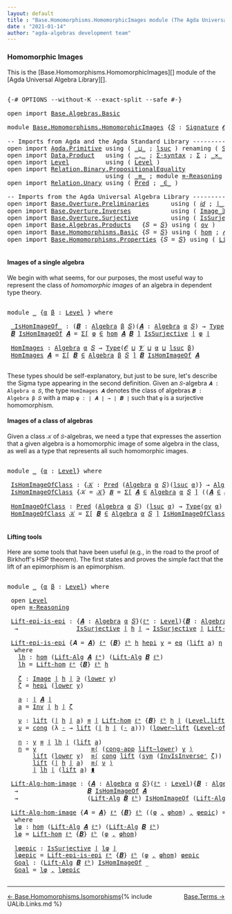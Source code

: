 ```yaml
---
layout: default
title : "Base.Homomorphisms.HomomorphicImages module (The Agda Universal Algebra Library)"
date : "2021-01-14"
author: "agda-algebras development team"
---
```


### <a id="homomorphic-images">Homomorphic Images</a>

This is the [Base.Homomorphisms.HomomorphicImages][] module of the [Agda Universal Algebra Library][].

<pre class="Agda">

<a id="351" class="Symbol">{-#</a> <a id="355" class="Keyword">OPTIONS</a> <a id="363" class="Pragma">--without-K</a> <a id="375" class="Pragma">--exact-split</a> <a id="389" class="Pragma">--safe</a> <a id="396" class="Symbol">#-}</a>

<a id="401" class="Keyword">open</a> <a id="406" class="Keyword">import</a> <a id="413" href="Base.Algebras.Basic.html" class="Module">Base.Algebras.Basic</a>

<a id="434" class="Keyword">module</a> <a id="441" href="Base.Homomorphisms.HomomorphicImages.html" class="Module">Base.Homomorphisms.HomomorphicImages</a> <a id="478" class="Symbol">{</a><a id="479" href="Base.Homomorphisms.HomomorphicImages.html#479" class="Bound">𝑆</a> <a id="481" class="Symbol">:</a> <a id="483" href="Base.Algebras.Basic.html#3890" class="Function">Signature</a> <a id="493" href="Base.Algebras.Basic.html#1162" class="Generalizable">𝓞</a> <a id="495" href="Base.Algebras.Basic.html#1164" class="Generalizable">𝓥</a><a id="496" class="Symbol">}</a> <a id="498" class="Keyword">where</a>

<a id="505" class="Comment">-- Imports from Agda and the Agda Standard Library ------------------------------------------</a>
<a id="599" class="Keyword">open</a> <a id="604" class="Keyword">import</a> <a id="611" href="Agda.Primitive.html" class="Module">Agda.Primitive</a> <a id="626" class="Keyword">using</a> <a id="632" class="Symbol">(</a> <a id="634" href="Agda.Primitive.html#810" class="Primitive Operator">_⊔_</a> <a id="638" class="Symbol">;</a> <a id="640" href="Agda.Primitive.html#780" class="Primitive">lsuc</a> <a id="645" class="Symbol">)</a> <a id="647" class="Keyword">renaming</a> <a id="656" class="Symbol">(</a> <a id="658" href="Agda.Primitive.html#326" class="Primitive">Set</a> <a id="662" class="Symbol">to</a> <a id="665" class="Primitive">Type</a> <a id="670" class="Symbol">)</a>
<a id="672" class="Keyword">open</a> <a id="677" class="Keyword">import</a> <a id="684" href="Data.Product.html" class="Module">Data.Product</a>   <a id="699" class="Keyword">using</a> <a id="705" class="Symbol">(</a> <a id="707" href="Agda.Builtin.Sigma.html#236" class="InductiveConstructor Operator">_,_</a> <a id="711" class="Symbol">;</a> <a id="713" href="Data.Product.html#916" class="Function">Σ-syntax</a> <a id="722" class="Symbol">;</a> <a id="724" href="Agda.Builtin.Sigma.html#166" class="Record">Σ</a> <a id="726" class="Symbol">;</a> <a id="728" href="Data.Product.html#1167" class="Function Operator">_×_</a> <a id="732" class="Symbol">)</a>
<a id="734" class="Keyword">open</a> <a id="739" class="Keyword">import</a> <a id="746" href="Level.html" class="Module">Level</a>          <a id="761" class="Keyword">using</a> <a id="767" class="Symbol">(</a> <a id="769" href="Agda.Primitive.html#597" class="Postulate">Level</a> <a id="775" class="Symbol">)</a>
<a id="777" class="Keyword">open</a> <a id="782" class="Keyword">import</a> <a id="789" href="Relation.Binary.PropositionalEquality.html" class="Module">Relation.Binary.PropositionalEquality</a>
                           <a id="854" class="Keyword">using</a> <a id="860" class="Symbol">(</a> <a id="862" href="Agda.Builtin.Equality.html#151" class="Datatype Operator">_≡_</a> <a id="866" class="Symbol">;</a> <a id="868" class="Keyword">module</a> <a id="875" href="Relation.Binary.PropositionalEquality.Core.html#2708" class="Module">≡-Reasoning</a> <a id="887" class="Symbol">;</a> <a id="889" href="Relation.Binary.PropositionalEquality.Core.html#1130" class="Function">cong</a> <a id="894" class="Symbol">;</a> <a id="896" href="Relation.Binary.PropositionalEquality.Core.html#1461" class="Function">cong-app</a> <a id="905" class="Symbol">;</a> <a id="907" href="Relation.Binary.PropositionalEquality.Core.html#1684" class="Function">sym</a> <a id="911" class="Symbol">)</a>
<a id="913" class="Keyword">open</a> <a id="918" class="Keyword">import</a> <a id="925" href="Relation.Unary.html" class="Module">Relation.Unary</a> <a id="940" class="Keyword">using</a> <a id="946" class="Symbol">(</a> <a id="948" href="Relation.Unary.html#1101" class="Function">Pred</a> <a id="953" class="Symbol">;</a> <a id="955" href="Relation.Unary.html#1523" class="Function Operator">_∈_</a> <a id="959" class="Symbol">)</a>

<a id="962" class="Comment">-- Imports from the Agda Universal Algebra Library ------------------------------------------</a>
<a id="1056" class="Keyword">open</a> <a id="1061" class="Keyword">import</a> <a id="1068" href="Base.Overture.Preliminaries.html" class="Module">Base.Overture.Preliminaries</a>      <a id="1101" class="Keyword">using</a> <a id="1107" class="Symbol">(</a> <a id="1109" href="Base.Overture.Preliminaries.html#5394" class="Function">𝑖𝑑</a> <a id="1112" class="Symbol">;</a> <a id="1114" href="Base.Overture.Preliminaries.html#4402" class="Function Operator">∣_∣</a> <a id="1118" class="Symbol">;</a> <a id="1120" href="Base.Overture.Preliminaries.html#4440" class="Function Operator">∥_∥</a> <a id="1124" class="Symbol">;</a> <a id="1126" href="Base.Overture.Preliminaries.html#8995" class="Function">lower∼lift</a> <a id="1137" class="Symbol">;</a> <a id="1139" href="Base.Overture.Preliminaries.html#8919" class="Function">lift∼lower</a> <a id="1150" class="Symbol">)</a>
<a id="1152" class="Keyword">open</a> <a id="1157" class="Keyword">import</a> <a id="1164" href="Base.Overture.Inverses.html" class="Module">Base.Overture.Inverses</a>           <a id="1197" class="Keyword">using</a> <a id="1203" class="Symbol">(</a> <a id="1205" href="Base.Overture.Inverses.html#1097" class="Datatype Operator">Image_∋_</a> <a id="1214" class="Symbol">;</a> <a id="1216" href="Base.Overture.Inverses.html#2210" class="Function">Inv</a> <a id="1220" class="Symbol">;</a> <a id="1222" href="Base.Overture.Inverses.html#2457" class="Function">InvIsInverseʳ</a> <a id="1236" class="Symbol">;</a> <a id="1238" href="Base.Overture.Inverses.html#1145" class="InductiveConstructor">eq</a> <a id="1241" class="Symbol">)</a>
<a id="1243" class="Keyword">open</a> <a id="1248" class="Keyword">import</a> <a id="1255" href="Base.Overture.Surjective.html" class="Module">Base.Overture.Surjective</a>         <a id="1288" class="Keyword">using</a> <a id="1294" class="Symbol">(</a> <a id="1296" href="Base.Overture.Surjective.html#1692" class="Function">IsSurjective</a> <a id="1309" class="Symbol">)</a>
<a id="1311" class="Keyword">open</a> <a id="1316" class="Keyword">import</a> <a id="1323" href="Base.Algebras.Products.html" class="Module">Base.Algebras.Products</a>   <a id="1348" class="Symbol">{</a><a id="1349" class="Argument">𝑆</a> <a id="1351" class="Symbol">=</a> <a id="1353" href="Base.Homomorphisms.HomomorphicImages.html#479" class="Bound">𝑆</a><a id="1354" class="Symbol">}</a> <a id="1356" class="Keyword">using</a> <a id="1362" class="Symbol">(</a> <a id="1364" href="Base.Algebras.Products.html#3165" class="Function">ov</a> <a id="1367" class="Symbol">)</a>
<a id="1369" class="Keyword">open</a> <a id="1374" class="Keyword">import</a> <a id="1381" href="Base.Homomorphisms.Basic.html" class="Module">Base.Homomorphisms.Basic</a> <a id="1406" class="Symbol">{</a><a id="1407" class="Argument">𝑆</a> <a id="1409" class="Symbol">=</a> <a id="1411" href="Base.Homomorphisms.HomomorphicImages.html#479" class="Bound">𝑆</a><a id="1412" class="Symbol">}</a> <a id="1414" class="Keyword">using</a> <a id="1420" class="Symbol">(</a> <a id="1422" href="Base.Homomorphisms.Basic.html#2682" class="Function">hom</a> <a id="1426" class="Symbol">;</a> <a id="1428" href="Base.Homomorphisms.Basic.html#3397" class="Function">𝓁𝒾𝒻𝓉</a> <a id="1433" class="Symbol">;</a> <a id="1435" href="Base.Homomorphisms.Basic.html#3486" class="Function">𝓁ℴ𝓌ℯ𝓇</a> <a id="1441" class="Symbol">)</a>
<a id="1443" class="Keyword">open</a> <a id="1448" class="Keyword">import</a> <a id="1455" href="Base.Homomorphisms.Properties.html" class="Module">Base.Homomorphisms.Properties</a> <a id="1485" class="Symbol">{</a><a id="1486" class="Argument">𝑆</a> <a id="1488" class="Symbol">=</a> <a id="1490" href="Base.Homomorphisms.HomomorphicImages.html#479" class="Bound">𝑆</a><a id="1491" class="Symbol">}</a> <a id="1493" class="Keyword">using</a> <a id="1499" class="Symbol">(</a> <a id="1501" href="Base.Homomorphisms.Properties.html#2056" class="Function">Lift-hom</a> <a id="1510" class="Symbol">)</a>

</pre>


#### <a id="images-of-a-single-algebra">Images of a single algebra</a>

We begin with what seems, for our purposes, the most useful way to represent the class of *homomorphic images* of an algebra in dependent type theory.

<pre class="Agda">

<a id="1764" class="Keyword">module</a> <a id="1771" href="Base.Homomorphisms.HomomorphicImages.html#1771" class="Module">_</a> <a id="1773" class="Symbol">{</a><a id="1774" href="Base.Homomorphisms.HomomorphicImages.html#1774" class="Bound">α</a> <a id="1776" href="Base.Homomorphisms.HomomorphicImages.html#1776" class="Bound">β</a> <a id="1778" class="Symbol">:</a> <a id="1780" href="Agda.Primitive.html#597" class="Postulate">Level</a> <a id="1786" class="Symbol">}</a> <a id="1788" class="Keyword">where</a>

 <a id="1796" href="Base.Homomorphisms.HomomorphicImages.html#1796" class="Function Operator">_IsHomImageOf_</a> <a id="1811" class="Symbol">:</a> <a id="1813" class="Symbol">(</a><a id="1814" href="Base.Homomorphisms.HomomorphicImages.html#1814" class="Bound">𝑩</a> <a id="1816" class="Symbol">:</a> <a id="1818" href="Base.Algebras.Basic.html#6259" class="Function">Algebra</a> <a id="1826" href="Base.Homomorphisms.HomomorphicImages.html#1776" class="Bound">β</a> <a id="1828" href="Base.Homomorphisms.HomomorphicImages.html#479" class="Bound">𝑆</a><a id="1829" class="Symbol">)(</a><a id="1831" href="Base.Homomorphisms.HomomorphicImages.html#1831" class="Bound">𝑨</a> <a id="1833" class="Symbol">:</a> <a id="1835" href="Base.Algebras.Basic.html#6259" class="Function">Algebra</a> <a id="1843" href="Base.Homomorphisms.HomomorphicImages.html#1774" class="Bound">α</a> <a id="1845" href="Base.Homomorphisms.HomomorphicImages.html#479" class="Bound">𝑆</a><a id="1846" class="Symbol">)</a> <a id="1848" class="Symbol">→</a> <a id="1850" href="Base.Homomorphisms.HomomorphicImages.html#665" class="Primitive">Type</a> <a id="1855" class="Symbol">_</a>
 <a id="1858" href="Base.Homomorphisms.HomomorphicImages.html#1858" class="Bound">𝑩</a> <a id="1860" href="Base.Homomorphisms.HomomorphicImages.html#1796" class="Function Operator">IsHomImageOf</a> <a id="1873" href="Base.Homomorphisms.HomomorphicImages.html#1873" class="Bound">𝑨</a> <a id="1875" class="Symbol">=</a> <a id="1877" href="Data.Product.html#916" class="Function">Σ[</a> <a id="1880" href="Base.Homomorphisms.HomomorphicImages.html#1880" class="Bound">φ</a> <a id="1882" href="Data.Product.html#916" class="Function">∈</a> <a id="1884" href="Base.Homomorphisms.Basic.html#2682" class="Function">hom</a> <a id="1888" href="Base.Homomorphisms.HomomorphicImages.html#1873" class="Bound">𝑨</a> <a id="1890" href="Base.Homomorphisms.HomomorphicImages.html#1858" class="Bound">𝑩</a> <a id="1892" href="Data.Product.html#916" class="Function">]</a> <a id="1894" href="Base.Overture.Surjective.html#1692" class="Function">IsSurjective</a> <a id="1907" href="Base.Overture.Preliminaries.html#4402" class="Function Operator">∣</a> <a id="1909" href="Base.Homomorphisms.HomomorphicImages.html#1880" class="Bound">φ</a> <a id="1911" href="Base.Overture.Preliminaries.html#4402" class="Function Operator">∣</a>

 <a id="1915" href="Base.Homomorphisms.HomomorphicImages.html#1915" class="Function">HomImages</a> <a id="1925" class="Symbol">:</a> <a id="1927" href="Base.Algebras.Basic.html#6259" class="Function">Algebra</a> <a id="1935" href="Base.Homomorphisms.HomomorphicImages.html#1774" class="Bound">α</a> <a id="1937" href="Base.Homomorphisms.HomomorphicImages.html#479" class="Bound">𝑆</a> <a id="1939" class="Symbol">→</a> <a id="1941" href="Base.Homomorphisms.HomomorphicImages.html#665" class="Primitive">Type</a><a id="1945" class="Symbol">(</a><a id="1946" href="Base.Homomorphisms.HomomorphicImages.html#493" class="Bound">𝓞</a> <a id="1948" href="Agda.Primitive.html#810" class="Primitive Operator">⊔</a> <a id="1950" href="Base.Homomorphisms.HomomorphicImages.html#495" class="Bound">𝓥</a> <a id="1952" href="Agda.Primitive.html#810" class="Primitive Operator">⊔</a> <a id="1954" href="Base.Homomorphisms.HomomorphicImages.html#1774" class="Bound">α</a> <a id="1956" href="Agda.Primitive.html#810" class="Primitive Operator">⊔</a> <a id="1958" href="Agda.Primitive.html#780" class="Primitive">lsuc</a> <a id="1963" href="Base.Homomorphisms.HomomorphicImages.html#1776" class="Bound">β</a><a id="1964" class="Symbol">)</a>
 <a id="1967" href="Base.Homomorphisms.HomomorphicImages.html#1915" class="Function">HomImages</a> <a id="1977" href="Base.Homomorphisms.HomomorphicImages.html#1977" class="Bound">𝑨</a> <a id="1979" class="Symbol">=</a> <a id="1981" href="Data.Product.html#916" class="Function">Σ[</a> <a id="1984" href="Base.Homomorphisms.HomomorphicImages.html#1984" class="Bound">𝑩</a> <a id="1986" href="Data.Product.html#916" class="Function">∈</a> <a id="1988" href="Base.Algebras.Basic.html#6259" class="Function">Algebra</a> <a id="1996" href="Base.Homomorphisms.HomomorphicImages.html#1776" class="Bound">β</a> <a id="1998" href="Base.Homomorphisms.HomomorphicImages.html#479" class="Bound">𝑆</a> <a id="2000" href="Data.Product.html#916" class="Function">]</a> <a id="2002" href="Base.Homomorphisms.HomomorphicImages.html#1984" class="Bound">𝑩</a> <a id="2004" href="Base.Homomorphisms.HomomorphicImages.html#1796" class="Function Operator">IsHomImageOf</a> <a id="2017" href="Base.Homomorphisms.HomomorphicImages.html#1977" class="Bound">𝑨</a>

</pre>

These types should be self-explanatory, but just to be sure, let's describe the Sigma type appearing in the second definition. Given an `𝑆`-algebra `𝑨 : Algebra α 𝑆`, the type `HomImages 𝑨` denotes the class of algebras `𝑩 : Algebra β 𝑆` with a map `φ : ∣ 𝑨 ∣ → ∣ 𝑩 ∣` such that `φ` is a surjective homomorphism.


#### <a id="images-of-a-class-of-algebras">Images of a class of algebras</a>

Given a class `𝒦` of `𝑆`-algebras, we need a type that expresses the assertion that a given algebra is a homomorphic image of some algebra in the class, as well as a type that represents all such homomorphic images.

<pre class="Agda">

<a id="2656" class="Keyword">module</a> <a id="2663" href="Base.Homomorphisms.HomomorphicImages.html#2663" class="Module">_</a> <a id="2665" class="Symbol">{</a><a id="2666" href="Base.Homomorphisms.HomomorphicImages.html#2666" class="Bound">α</a> <a id="2668" class="Symbol">:</a> <a id="2670" href="Agda.Primitive.html#597" class="Postulate">Level</a><a id="2675" class="Symbol">}</a> <a id="2677" class="Keyword">where</a>

 <a id="2685" href="Base.Homomorphisms.HomomorphicImages.html#2685" class="Function">IsHomImageOfClass</a> <a id="2703" class="Symbol">:</a> <a id="2705" class="Symbol">{</a><a id="2706" href="Base.Homomorphisms.HomomorphicImages.html#2706" class="Bound">𝒦</a> <a id="2708" class="Symbol">:</a> <a id="2710" href="Relation.Unary.html#1101" class="Function">Pred</a> <a id="2715" class="Symbol">(</a><a id="2716" href="Base.Algebras.Basic.html#6259" class="Function">Algebra</a> <a id="2724" href="Base.Homomorphisms.HomomorphicImages.html#2666" class="Bound">α</a> <a id="2726" href="Base.Homomorphisms.HomomorphicImages.html#479" class="Bound">𝑆</a><a id="2727" class="Symbol">)(</a><a id="2729" href="Agda.Primitive.html#780" class="Primitive">lsuc</a> <a id="2734" href="Base.Homomorphisms.HomomorphicImages.html#2666" class="Bound">α</a><a id="2735" class="Symbol">)}</a> <a id="2738" class="Symbol">→</a> <a id="2740" href="Base.Algebras.Basic.html#6259" class="Function">Algebra</a> <a id="2748" href="Base.Homomorphisms.HomomorphicImages.html#2666" class="Bound">α</a> <a id="2750" href="Base.Homomorphisms.HomomorphicImages.html#479" class="Bound">𝑆</a> <a id="2752" class="Symbol">→</a> <a id="2754" href="Base.Homomorphisms.HomomorphicImages.html#665" class="Primitive">Type</a><a id="2758" class="Symbol">(</a><a id="2759" href="Base.Algebras.Products.html#3165" class="Function">ov</a> <a id="2762" href="Base.Homomorphisms.HomomorphicImages.html#2666" class="Bound">α</a><a id="2763" class="Symbol">)</a>
 <a id="2766" href="Base.Homomorphisms.HomomorphicImages.html#2685" class="Function">IsHomImageOfClass</a> <a id="2784" class="Symbol">{</a><a id="2785" class="Argument">𝒦</a> <a id="2787" class="Symbol">=</a> <a id="2789" href="Base.Homomorphisms.HomomorphicImages.html#2789" class="Bound">𝒦</a><a id="2790" class="Symbol">}</a> <a id="2792" href="Base.Homomorphisms.HomomorphicImages.html#2792" class="Bound">𝑩</a> <a id="2794" class="Symbol">=</a> <a id="2796" href="Data.Product.html#916" class="Function">Σ[</a> <a id="2799" href="Base.Homomorphisms.HomomorphicImages.html#2799" class="Bound">𝑨</a> <a id="2801" href="Data.Product.html#916" class="Function">∈</a> <a id="2803" href="Base.Algebras.Basic.html#6259" class="Function">Algebra</a> <a id="2811" href="Base.Homomorphisms.HomomorphicImages.html#2666" class="Bound">α</a> <a id="2813" href="Base.Homomorphisms.HomomorphicImages.html#479" class="Bound">𝑆</a> <a id="2815" href="Data.Product.html#916" class="Function">]</a> <a id="2817" class="Symbol">((</a><a id="2819" href="Base.Homomorphisms.HomomorphicImages.html#2799" class="Bound">𝑨</a> <a id="2821" href="Relation.Unary.html#1523" class="Function Operator">∈</a> <a id="2823" href="Base.Homomorphisms.HomomorphicImages.html#2789" class="Bound">𝒦</a><a id="2824" class="Symbol">)</a> <a id="2826" href="Data.Product.html#1167" class="Function Operator">×</a> <a id="2828" class="Symbol">(</a><a id="2829" href="Base.Homomorphisms.HomomorphicImages.html#2792" class="Bound">𝑩</a> <a id="2831" href="Base.Homomorphisms.HomomorphicImages.html#1796" class="Function Operator">IsHomImageOf</a> <a id="2844" href="Base.Homomorphisms.HomomorphicImages.html#2799" class="Bound">𝑨</a><a id="2845" class="Symbol">))</a>

 <a id="2850" href="Base.Homomorphisms.HomomorphicImages.html#2850" class="Function">HomImageOfClass</a> <a id="2866" class="Symbol">:</a> <a id="2868" href="Relation.Unary.html#1101" class="Function">Pred</a> <a id="2873" class="Symbol">(</a><a id="2874" href="Base.Algebras.Basic.html#6259" class="Function">Algebra</a> <a id="2882" href="Base.Homomorphisms.HomomorphicImages.html#2666" class="Bound">α</a> <a id="2884" href="Base.Homomorphisms.HomomorphicImages.html#479" class="Bound">𝑆</a><a id="2885" class="Symbol">)</a> <a id="2887" class="Symbol">(</a><a id="2888" href="Agda.Primitive.html#780" class="Primitive">lsuc</a> <a id="2893" href="Base.Homomorphisms.HomomorphicImages.html#2666" class="Bound">α</a><a id="2894" class="Symbol">)</a> <a id="2896" class="Symbol">→</a> <a id="2898" href="Base.Homomorphisms.HomomorphicImages.html#665" class="Primitive">Type</a><a id="2902" class="Symbol">(</a><a id="2903" href="Base.Algebras.Products.html#3165" class="Function">ov</a> <a id="2906" href="Base.Homomorphisms.HomomorphicImages.html#2666" class="Bound">α</a><a id="2907" class="Symbol">)</a>
 <a id="2910" href="Base.Homomorphisms.HomomorphicImages.html#2850" class="Function">HomImageOfClass</a> <a id="2926" href="Base.Homomorphisms.HomomorphicImages.html#2926" class="Bound">𝒦</a> <a id="2928" class="Symbol">=</a> <a id="2930" href="Data.Product.html#916" class="Function">Σ[</a> <a id="2933" href="Base.Homomorphisms.HomomorphicImages.html#2933" class="Bound">𝑩</a> <a id="2935" href="Data.Product.html#916" class="Function">∈</a> <a id="2937" href="Base.Algebras.Basic.html#6259" class="Function">Algebra</a> <a id="2945" href="Base.Homomorphisms.HomomorphicImages.html#2666" class="Bound">α</a> <a id="2947" href="Base.Homomorphisms.HomomorphicImages.html#479" class="Bound">𝑆</a> <a id="2949" href="Data.Product.html#916" class="Function">]</a> <a id="2951" href="Base.Homomorphisms.HomomorphicImages.html#2685" class="Function">IsHomImageOfClass</a><a id="2968" class="Symbol">{</a><a id="2969" href="Base.Homomorphisms.HomomorphicImages.html#2926" class="Bound">𝒦</a><a id="2970" class="Symbol">}</a> <a id="2972" href="Base.Homomorphisms.HomomorphicImages.html#2933" class="Bound">𝑩</a>

</pre>


#### <a id="lifting-tools">Lifting tools</a>

Here are some tools that have been useful (e.g., in the road to the proof of Birkhoff's HSP theorem). The first states and proves the simple fact that the lift of an epimorphism is an epimorphism.

<pre class="Agda">

<a id="3246" class="Keyword">module</a> <a id="3253" href="Base.Homomorphisms.HomomorphicImages.html#3253" class="Module">_</a> <a id="3255" class="Symbol">{</a><a id="3256" href="Base.Homomorphisms.HomomorphicImages.html#3256" class="Bound">α</a> <a id="3258" href="Base.Homomorphisms.HomomorphicImages.html#3258" class="Bound">β</a> <a id="3260" class="Symbol">:</a> <a id="3262" href="Agda.Primitive.html#597" class="Postulate">Level</a><a id="3267" class="Symbol">}</a> <a id="3269" class="Keyword">where</a>

 <a id="3277" class="Keyword">open</a> <a id="3282" href="Level.html" class="Module">Level</a>
 <a id="3289" class="Keyword">open</a> <a id="3294" href="Relation.Binary.PropositionalEquality.Core.html#2708" class="Module">≡-Reasoning</a>

 <a id="3308" href="Base.Homomorphisms.HomomorphicImages.html#3308" class="Function">Lift-epi-is-epi</a> <a id="3324" class="Symbol">:</a> <a id="3326" class="Symbol">{</a><a id="3327" href="Base.Homomorphisms.HomomorphicImages.html#3327" class="Bound">𝑨</a> <a id="3329" class="Symbol">:</a> <a id="3331" href="Base.Algebras.Basic.html#6259" class="Function">Algebra</a> <a id="3339" href="Base.Homomorphisms.HomomorphicImages.html#3256" class="Bound">α</a> <a id="3341" href="Base.Homomorphisms.HomomorphicImages.html#479" class="Bound">𝑆</a><a id="3342" class="Symbol">}(</a><a id="3344" href="Base.Homomorphisms.HomomorphicImages.html#3344" class="Bound">ℓᵃ</a> <a id="3347" class="Symbol">:</a> <a id="3349" href="Agda.Primitive.html#597" class="Postulate">Level</a><a id="3354" class="Symbol">){</a><a id="3356" href="Base.Homomorphisms.HomomorphicImages.html#3356" class="Bound">𝑩</a> <a id="3358" class="Symbol">:</a> <a id="3360" href="Base.Algebras.Basic.html#6259" class="Function">Algebra</a> <a id="3368" href="Base.Homomorphisms.HomomorphicImages.html#3258" class="Bound">β</a> <a id="3370" href="Base.Homomorphisms.HomomorphicImages.html#479" class="Bound">𝑆</a><a id="3371" class="Symbol">}(</a><a id="3373" href="Base.Homomorphisms.HomomorphicImages.html#3373" class="Bound">ℓᵇ</a> <a id="3376" class="Symbol">:</a> <a id="3378" href="Agda.Primitive.html#597" class="Postulate">Level</a><a id="3383" class="Symbol">)(</a><a id="3385" href="Base.Homomorphisms.HomomorphicImages.html#3385" class="Bound">h</a> <a id="3387" class="Symbol">:</a> <a id="3389" href="Base.Homomorphisms.Basic.html#2682" class="Function">hom</a> <a id="3393" href="Base.Homomorphisms.HomomorphicImages.html#3327" class="Bound">𝑨</a> <a id="3395" href="Base.Homomorphisms.HomomorphicImages.html#3356" class="Bound">𝑩</a><a id="3396" class="Symbol">)</a>
  <a id="3400" class="Symbol">→</a>                <a id="3417" href="Base.Overture.Surjective.html#1692" class="Function">IsSurjective</a> <a id="3430" href="Base.Overture.Preliminaries.html#4402" class="Function Operator">∣</a> <a id="3432" href="Base.Homomorphisms.HomomorphicImages.html#3385" class="Bound">h</a> <a id="3434" href="Base.Overture.Preliminaries.html#4402" class="Function Operator">∣</a> <a id="3436" class="Symbol">→</a> <a id="3438" href="Base.Overture.Surjective.html#1692" class="Function">IsSurjective</a> <a id="3451" href="Base.Overture.Preliminaries.html#4402" class="Function Operator">∣</a> <a id="3453" href="Base.Homomorphisms.Properties.html#2056" class="Function">Lift-hom</a> <a id="3462" href="Base.Homomorphisms.HomomorphicImages.html#3344" class="Bound">ℓᵃ</a> <a id="3465" class="Symbol">{</a><a id="3466" href="Base.Homomorphisms.HomomorphicImages.html#3356" class="Bound">𝑩</a><a id="3467" class="Symbol">}</a> <a id="3469" href="Base.Homomorphisms.HomomorphicImages.html#3373" class="Bound">ℓᵇ</a> <a id="3472" href="Base.Homomorphisms.HomomorphicImages.html#3385" class="Bound">h</a> <a id="3474" href="Base.Overture.Preliminaries.html#4402" class="Function Operator">∣</a>

 <a id="3478" href="Base.Homomorphisms.HomomorphicImages.html#3308" class="Function">Lift-epi-is-epi</a> <a id="3494" class="Symbol">{</a><a id="3495" class="Argument">𝑨</a> <a id="3497" class="Symbol">=</a> <a id="3499" href="Base.Homomorphisms.HomomorphicImages.html#3499" class="Bound">𝑨</a><a id="3500" class="Symbol">}</a> <a id="3502" href="Base.Homomorphisms.HomomorphicImages.html#3502" class="Bound">ℓᵃ</a> <a id="3505" class="Symbol">{</a><a id="3506" href="Base.Homomorphisms.HomomorphicImages.html#3506" class="Bound">𝑩</a><a id="3507" class="Symbol">}</a> <a id="3509" href="Base.Homomorphisms.HomomorphicImages.html#3509" class="Bound">ℓᵇ</a> <a id="3512" href="Base.Homomorphisms.HomomorphicImages.html#3512" class="Bound">h</a> <a id="3514" href="Base.Homomorphisms.HomomorphicImages.html#3514" class="Bound">hepi</a> <a id="3519" href="Base.Homomorphisms.HomomorphicImages.html#3519" class="Bound">y</a> <a id="3521" class="Symbol">=</a> <a id="3523" href="Base.Overture.Inverses.html#1145" class="InductiveConstructor">eq</a> <a id="3526" class="Symbol">(</a><a id="3527" href="Level.html#457" class="InductiveConstructor">lift</a> <a id="3532" href="Base.Homomorphisms.HomomorphicImages.html#3676" class="Function">a</a><a id="3533" class="Symbol">)</a> <a id="3535" href="Base.Homomorphisms.HomomorphicImages.html#3850" class="Function">η</a>
  <a id="3539" class="Keyword">where</a>
   <a id="3548" href="Base.Homomorphisms.HomomorphicImages.html#3548" class="Function">lh</a> <a id="3551" class="Symbol">:</a> <a id="3553" href="Base.Homomorphisms.Basic.html#2682" class="Function">hom</a> <a id="3557" class="Symbol">(</a><a id="3558" href="Base.Algebras.Basic.html#10827" class="Function">Lift-Alg</a> <a id="3567" href="Base.Homomorphisms.HomomorphicImages.html#3499" class="Bound">𝑨</a> <a id="3569" href="Base.Homomorphisms.HomomorphicImages.html#3502" class="Bound">ℓᵃ</a><a id="3571" class="Symbol">)</a> <a id="3573" class="Symbol">(</a><a id="3574" href="Base.Algebras.Basic.html#10827" class="Function">Lift-Alg</a> <a id="3583" href="Base.Homomorphisms.HomomorphicImages.html#3506" class="Bound">𝑩</a> <a id="3585" href="Base.Homomorphisms.HomomorphicImages.html#3509" class="Bound">ℓᵇ</a><a id="3587" class="Symbol">)</a>
   <a id="3592" href="Base.Homomorphisms.HomomorphicImages.html#3548" class="Function">lh</a> <a id="3595" class="Symbol">=</a> <a id="3597" href="Base.Homomorphisms.Properties.html#2056" class="Function">Lift-hom</a> <a id="3606" href="Base.Homomorphisms.HomomorphicImages.html#3502" class="Bound">ℓᵃ</a> <a id="3609" class="Symbol">{</a><a id="3610" href="Base.Homomorphisms.HomomorphicImages.html#3506" class="Bound">𝑩</a><a id="3611" class="Symbol">}</a> <a id="3613" href="Base.Homomorphisms.HomomorphicImages.html#3509" class="Bound">ℓᵇ</a> <a id="3616" href="Base.Homomorphisms.HomomorphicImages.html#3512" class="Bound">h</a>

   <a id="3622" href="Base.Homomorphisms.HomomorphicImages.html#3622" class="Function">ζ</a> <a id="3624" class="Symbol">:</a> <a id="3626" href="Base.Overture.Inverses.html#1097" class="Datatype Operator">Image</a> <a id="3632" href="Base.Overture.Preliminaries.html#4402" class="Function Operator">∣</a> <a id="3634" href="Base.Homomorphisms.HomomorphicImages.html#3512" class="Bound">h</a> <a id="3636" href="Base.Overture.Preliminaries.html#4402" class="Function Operator">∣</a> <a id="3638" href="Base.Overture.Inverses.html#1097" class="Datatype Operator">∋</a> <a id="3640" class="Symbol">(</a><a id="3641" href="Level.html#470" class="Field">lower</a> <a id="3647" href="Base.Homomorphisms.HomomorphicImages.html#3519" class="Bound">y</a><a id="3648" class="Symbol">)</a>
   <a id="3653" href="Base.Homomorphisms.HomomorphicImages.html#3622" class="Function">ζ</a> <a id="3655" class="Symbol">=</a> <a id="3657" href="Base.Homomorphisms.HomomorphicImages.html#3514" class="Bound">hepi</a> <a id="3662" class="Symbol">(</a><a id="3663" href="Level.html#470" class="Field">lower</a> <a id="3669" href="Base.Homomorphisms.HomomorphicImages.html#3519" class="Bound">y</a><a id="3670" class="Symbol">)</a>

   <a id="3676" href="Base.Homomorphisms.HomomorphicImages.html#3676" class="Function">a</a> <a id="3678" class="Symbol">:</a> <a id="3680" href="Base.Overture.Preliminaries.html#4402" class="Function Operator">∣</a> <a id="3682" href="Base.Homomorphisms.HomomorphicImages.html#3499" class="Bound">𝑨</a> <a id="3684" href="Base.Overture.Preliminaries.html#4402" class="Function Operator">∣</a>
   <a id="3689" href="Base.Homomorphisms.HomomorphicImages.html#3676" class="Function">a</a> <a id="3691" class="Symbol">=</a> <a id="3693" href="Base.Overture.Inverses.html#2210" class="Function">Inv</a> <a id="3697" href="Base.Overture.Preliminaries.html#4402" class="Function Operator">∣</a> <a id="3699" href="Base.Homomorphisms.HomomorphicImages.html#3512" class="Bound">h</a> <a id="3701" href="Base.Overture.Preliminaries.html#4402" class="Function Operator">∣</a> <a id="3703" href="Base.Homomorphisms.HomomorphicImages.html#3622" class="Function">ζ</a>

   <a id="3709" href="Base.Homomorphisms.HomomorphicImages.html#3709" class="Function">ν</a> <a id="3711" class="Symbol">:</a> <a id="3713" href="Level.html#457" class="InductiveConstructor">lift</a> <a id="3718" class="Symbol">(</a><a id="3719" href="Base.Overture.Preliminaries.html#4402" class="Function Operator">∣</a> <a id="3721" href="Base.Homomorphisms.HomomorphicImages.html#3512" class="Bound">h</a> <a id="3723" href="Base.Overture.Preliminaries.html#4402" class="Function Operator">∣</a> <a id="3725" href="Base.Homomorphisms.HomomorphicImages.html#3676" class="Function">a</a><a id="3726" class="Symbol">)</a> <a id="3728" href="Agda.Builtin.Equality.html#151" class="Datatype Operator">≡</a> <a id="3730" href="Base.Overture.Preliminaries.html#4402" class="Function Operator">∣</a> <a id="3732" href="Base.Homomorphisms.Properties.html#2056" class="Function">Lift-hom</a> <a id="3741" href="Base.Homomorphisms.HomomorphicImages.html#3502" class="Bound">ℓᵃ</a> <a id="3744" class="Symbol">{</a><a id="3745" href="Base.Homomorphisms.HomomorphicImages.html#3506" class="Bound">𝑩</a><a id="3746" class="Symbol">}</a> <a id="3748" href="Base.Homomorphisms.HomomorphicImages.html#3509" class="Bound">ℓᵇ</a> <a id="3751" href="Base.Homomorphisms.HomomorphicImages.html#3512" class="Bound">h</a> <a id="3753" href="Base.Overture.Preliminaries.html#4402" class="Function Operator">∣</a> <a id="3755" class="Symbol">(</a><a id="3756" href="Level.html#457" class="InductiveConstructor">Level.lift</a> <a id="3767" href="Base.Homomorphisms.HomomorphicImages.html#3676" class="Function">a</a><a id="3768" class="Symbol">)</a>
   <a id="3773" href="Base.Homomorphisms.HomomorphicImages.html#3709" class="Function">ν</a> <a id="3775" class="Symbol">=</a> <a id="3777" href="Relation.Binary.PropositionalEquality.Core.html#1130" class="Function">cong</a> <a id="3782" class="Symbol">(λ</a> <a id="3785" href="Base.Homomorphisms.HomomorphicImages.html#3785" class="Bound">-</a> <a id="3787" class="Symbol">→</a> <a id="3789" href="Level.html#457" class="InductiveConstructor">lift</a> <a id="3794" class="Symbol">(</a><a id="3795" href="Base.Overture.Preliminaries.html#4402" class="Function Operator">∣</a> <a id="3797" href="Base.Homomorphisms.HomomorphicImages.html#3512" class="Bound">h</a> <a id="3799" href="Base.Overture.Preliminaries.html#4402" class="Function Operator">∣</a> <a id="3801" class="Symbol">(</a><a id="3802" href="Base.Homomorphisms.HomomorphicImages.html#3785" class="Bound">-</a> <a id="3804" href="Base.Homomorphisms.HomomorphicImages.html#3676" class="Function">a</a><a id="3805" class="Symbol">)))</a> <a id="3809" class="Symbol">(</a><a id="3810" href="Base.Overture.Preliminaries.html#8995" class="Function">lower∼lift</a> <a id="3821" class="Symbol">{</a><a id="3822" href="Base.Algebras.Basic.html#10053" class="Function">Level-of-Carrier</a> <a id="3839" href="Base.Homomorphisms.HomomorphicImages.html#3499" class="Bound">𝑨</a><a id="3840" class="Symbol">}{</a><a id="3842" href="Base.Homomorphisms.HomomorphicImages.html#3258" class="Bound">β</a><a id="3843" class="Symbol">})</a>

   <a id="3850" href="Base.Homomorphisms.HomomorphicImages.html#3850" class="Function">η</a> <a id="3852" class="Symbol">:</a> <a id="3854" href="Base.Homomorphisms.HomomorphicImages.html#3519" class="Bound">y</a> <a id="3856" href="Agda.Builtin.Equality.html#151" class="Datatype Operator">≡</a> <a id="3858" href="Base.Overture.Preliminaries.html#4402" class="Function Operator">∣</a> <a id="3860" href="Base.Homomorphisms.HomomorphicImages.html#3548" class="Function">lh</a> <a id="3863" href="Base.Overture.Preliminaries.html#4402" class="Function Operator">∣</a> <a id="3865" class="Symbol">(</a><a id="3866" href="Level.html#457" class="InductiveConstructor">lift</a> <a id="3871" href="Base.Homomorphisms.HomomorphicImages.html#3676" class="Function">a</a><a id="3872" class="Symbol">)</a>
   <a id="3877" href="Base.Homomorphisms.HomomorphicImages.html#3850" class="Function">η</a> <a id="3879" class="Symbol">=</a> <a id="3881" href="Base.Homomorphisms.HomomorphicImages.html#3519" class="Bound">y</a>               <a id="3897" href="Relation.Binary.PropositionalEquality.Core.html#2923" class="Function">≡⟨</a> <a id="3900" class="Symbol">(</a><a id="3901" href="Relation.Binary.PropositionalEquality.Core.html#1461" class="Function">cong-app</a> <a id="3910" href="Base.Overture.Preliminaries.html#8919" class="Function">lift∼lower</a><a id="3920" class="Symbol">)</a> <a id="3922" href="Base.Homomorphisms.HomomorphicImages.html#3519" class="Bound">y</a> <a id="3924" href="Relation.Binary.PropositionalEquality.Core.html#2923" class="Function">⟩</a>
       <a id="3933" href="Level.html#457" class="InductiveConstructor">lift</a> <a id="3938" class="Symbol">(</a><a id="3939" href="Level.html#470" class="Field">lower</a> <a id="3945" href="Base.Homomorphisms.HomomorphicImages.html#3519" class="Bound">y</a><a id="3946" class="Symbol">)</a>  <a id="3949" href="Relation.Binary.PropositionalEquality.Core.html#2923" class="Function">≡⟨</a> <a id="3952" href="Relation.Binary.PropositionalEquality.Core.html#1130" class="Function">cong</a> <a id="3957" href="Level.html#457" class="InductiveConstructor">lift</a> <a id="3962" class="Symbol">(</a><a id="3963" href="Relation.Binary.PropositionalEquality.Core.html#1684" class="Function">sym</a> <a id="3967" class="Symbol">(</a><a id="3968" href="Base.Overture.Inverses.html#2457" class="Function">InvIsInverseʳ</a> <a id="3982" href="Base.Homomorphisms.HomomorphicImages.html#3622" class="Function">ζ</a><a id="3983" class="Symbol">))</a> <a id="3986" href="Relation.Binary.PropositionalEquality.Core.html#2923" class="Function">⟩</a>
       <a id="3995" href="Level.html#457" class="InductiveConstructor">lift</a> <a id="4000" class="Symbol">(</a><a id="4001" href="Base.Overture.Preliminaries.html#4402" class="Function Operator">∣</a> <a id="4003" href="Base.Homomorphisms.HomomorphicImages.html#3512" class="Bound">h</a> <a id="4005" href="Base.Overture.Preliminaries.html#4402" class="Function Operator">∣</a> <a id="4007" href="Base.Homomorphisms.HomomorphicImages.html#3676" class="Function">a</a><a id="4008" class="Symbol">)</a>  <a id="4011" href="Relation.Binary.PropositionalEquality.Core.html#2923" class="Function">≡⟨</a> <a id="4014" href="Base.Homomorphisms.HomomorphicImages.html#3709" class="Function">ν</a> <a id="4016" href="Relation.Binary.PropositionalEquality.Core.html#2923" class="Function">⟩</a>
       <a id="4025" href="Base.Overture.Preliminaries.html#4402" class="Function Operator">∣</a> <a id="4027" href="Base.Homomorphisms.HomomorphicImages.html#3548" class="Function">lh</a> <a id="4030" href="Base.Overture.Preliminaries.html#4402" class="Function Operator">∣</a> <a id="4032" class="Symbol">(</a><a id="4033" href="Level.html#457" class="InductiveConstructor">lift</a> <a id="4038" href="Base.Homomorphisms.HomomorphicImages.html#3676" class="Function">a</a><a id="4039" class="Symbol">)</a> <a id="4041" href="Relation.Binary.PropositionalEquality.Core.html#3105" class="Function Operator">∎</a>

 <a id="4045" href="Base.Homomorphisms.HomomorphicImages.html#4045" class="Function">Lift-Alg-hom-image</a> <a id="4064" class="Symbol">:</a> <a id="4066" class="Symbol">{</a><a id="4067" href="Base.Homomorphisms.HomomorphicImages.html#4067" class="Bound">𝑨</a> <a id="4069" class="Symbol">:</a> <a id="4071" href="Base.Algebras.Basic.html#6259" class="Function">Algebra</a> <a id="4079" href="Base.Homomorphisms.HomomorphicImages.html#3256" class="Bound">α</a> <a id="4081" href="Base.Homomorphisms.HomomorphicImages.html#479" class="Bound">𝑆</a><a id="4082" class="Symbol">}(</a><a id="4084" href="Base.Homomorphisms.HomomorphicImages.html#4084" class="Bound">ℓᵃ</a> <a id="4087" class="Symbol">:</a> <a id="4089" href="Agda.Primitive.html#597" class="Postulate">Level</a><a id="4094" class="Symbol">){</a><a id="4096" href="Base.Homomorphisms.HomomorphicImages.html#4096" class="Bound">𝑩</a> <a id="4098" class="Symbol">:</a> <a id="4100" href="Base.Algebras.Basic.html#6259" class="Function">Algebra</a> <a id="4108" href="Base.Homomorphisms.HomomorphicImages.html#3258" class="Bound">β</a> <a id="4110" href="Base.Homomorphisms.HomomorphicImages.html#479" class="Bound">𝑆</a><a id="4111" class="Symbol">}(</a><a id="4113" href="Base.Homomorphisms.HomomorphicImages.html#4113" class="Bound">ℓᵇ</a> <a id="4116" class="Symbol">:</a> <a id="4118" href="Agda.Primitive.html#597" class="Postulate">Level</a><a id="4123" class="Symbol">)</a>
  <a id="4127" class="Symbol">→</a>                   <a id="4147" href="Base.Homomorphisms.HomomorphicImages.html#4096" class="Bound">𝑩</a> <a id="4149" href="Base.Homomorphisms.HomomorphicImages.html#1796" class="Function Operator">IsHomImageOf</a> <a id="4162" href="Base.Homomorphisms.HomomorphicImages.html#4067" class="Bound">𝑨</a>
  <a id="4166" class="Symbol">→</a>                   <a id="4186" class="Symbol">(</a><a id="4187" href="Base.Algebras.Basic.html#10827" class="Function">Lift-Alg</a> <a id="4196" href="Base.Homomorphisms.HomomorphicImages.html#4096" class="Bound">𝑩</a> <a id="4198" href="Base.Homomorphisms.HomomorphicImages.html#4113" class="Bound">ℓᵇ</a><a id="4200" class="Symbol">)</a> <a id="4202" href="Base.Homomorphisms.HomomorphicImages.html#1796" class="Function Operator">IsHomImageOf</a> <a id="4215" class="Symbol">(</a><a id="4216" href="Base.Algebras.Basic.html#10827" class="Function">Lift-Alg</a> <a id="4225" href="Base.Homomorphisms.HomomorphicImages.html#4067" class="Bound">𝑨</a> <a id="4227" href="Base.Homomorphisms.HomomorphicImages.html#4084" class="Bound">ℓᵃ</a><a id="4229" class="Symbol">)</a>

 <a id="4233" href="Base.Homomorphisms.HomomorphicImages.html#4045" class="Function">Lift-Alg-hom-image</a> <a id="4252" class="Symbol">{</a><a id="4253" class="Argument">𝑨</a> <a id="4255" class="Symbol">=</a> <a id="4257" href="Base.Homomorphisms.HomomorphicImages.html#4257" class="Bound">𝑨</a><a id="4258" class="Symbol">}</a> <a id="4260" href="Base.Homomorphisms.HomomorphicImages.html#4260" class="Bound">ℓᵃ</a> <a id="4263" class="Symbol">{</a><a id="4264" href="Base.Homomorphisms.HomomorphicImages.html#4264" class="Bound">𝑩</a><a id="4265" class="Symbol">}</a> <a id="4267" href="Base.Homomorphisms.HomomorphicImages.html#4267" class="Bound">ℓᵇ</a> <a id="4270" class="Symbol">((</a><a id="4272" href="Base.Homomorphisms.HomomorphicImages.html#4272" class="Bound">φ</a> <a id="4274" href="Agda.Builtin.Sigma.html#236" class="InductiveConstructor Operator">,</a> <a id="4276" href="Base.Homomorphisms.HomomorphicImages.html#4276" class="Bound">φhom</a><a id="4280" class="Symbol">)</a> <a id="4282" href="Agda.Builtin.Sigma.html#236" class="InductiveConstructor Operator">,</a> <a id="4284" href="Base.Homomorphisms.HomomorphicImages.html#4284" class="Bound">φepic</a><a id="4289" class="Symbol">)</a> <a id="4291" class="Symbol">=</a> <a id="4293" href="Base.Homomorphisms.HomomorphicImages.html#4474" class="Function">Goal</a>
  <a id="4300" class="Keyword">where</a>
  <a id="4308" href="Base.Homomorphisms.HomomorphicImages.html#4308" class="Function">lφ</a> <a id="4311" class="Symbol">:</a> <a id="4313" href="Base.Homomorphisms.Basic.html#2682" class="Function">hom</a> <a id="4317" class="Symbol">(</a><a id="4318" href="Base.Algebras.Basic.html#10827" class="Function">Lift-Alg</a> <a id="4327" href="Base.Homomorphisms.HomomorphicImages.html#4257" class="Bound">𝑨</a> <a id="4329" href="Base.Homomorphisms.HomomorphicImages.html#4260" class="Bound">ℓᵃ</a><a id="4331" class="Symbol">)</a> <a id="4333" class="Symbol">(</a><a id="4334" href="Base.Algebras.Basic.html#10827" class="Function">Lift-Alg</a> <a id="4343" href="Base.Homomorphisms.HomomorphicImages.html#4264" class="Bound">𝑩</a> <a id="4345" href="Base.Homomorphisms.HomomorphicImages.html#4267" class="Bound">ℓᵇ</a><a id="4347" class="Symbol">)</a>
  <a id="4351" href="Base.Homomorphisms.HomomorphicImages.html#4308" class="Function">lφ</a> <a id="4354" class="Symbol">=</a> <a id="4356" href="Base.Homomorphisms.Properties.html#2056" class="Function">Lift-hom</a> <a id="4365" href="Base.Homomorphisms.HomomorphicImages.html#4260" class="Bound">ℓᵃ</a> <a id="4368" class="Symbol">{</a><a id="4369" href="Base.Homomorphisms.HomomorphicImages.html#4264" class="Bound">𝑩</a><a id="4370" class="Symbol">}</a> <a id="4372" href="Base.Homomorphisms.HomomorphicImages.html#4267" class="Bound">ℓᵇ</a> <a id="4375" class="Symbol">(</a><a id="4376" href="Base.Homomorphisms.HomomorphicImages.html#4272" class="Bound">φ</a> <a id="4378" href="Agda.Builtin.Sigma.html#236" class="InductiveConstructor Operator">,</a> <a id="4380" href="Base.Homomorphisms.HomomorphicImages.html#4276" class="Bound">φhom</a><a id="4384" class="Symbol">)</a>

  <a id="4389" href="Base.Homomorphisms.HomomorphicImages.html#4389" class="Function">lφepic</a> <a id="4396" class="Symbol">:</a> <a id="4398" href="Base.Overture.Surjective.html#1692" class="Function">IsSurjective</a> <a id="4411" href="Base.Overture.Preliminaries.html#4402" class="Function Operator">∣</a> <a id="4413" href="Base.Homomorphisms.HomomorphicImages.html#4308" class="Function">lφ</a> <a id="4416" href="Base.Overture.Preliminaries.html#4402" class="Function Operator">∣</a>
  <a id="4420" href="Base.Homomorphisms.HomomorphicImages.html#4389" class="Function">lφepic</a> <a id="4427" class="Symbol">=</a> <a id="4429" href="Base.Homomorphisms.HomomorphicImages.html#3308" class="Function">Lift-epi-is-epi</a> <a id="4445" href="Base.Homomorphisms.HomomorphicImages.html#4260" class="Bound">ℓᵃ</a> <a id="4448" class="Symbol">{</a><a id="4449" href="Base.Homomorphisms.HomomorphicImages.html#4264" class="Bound">𝑩</a><a id="4450" class="Symbol">}</a> <a id="4452" href="Base.Homomorphisms.HomomorphicImages.html#4267" class="Bound">ℓᵇ</a> <a id="4455" class="Symbol">(</a><a id="4456" href="Base.Homomorphisms.HomomorphicImages.html#4272" class="Bound">φ</a> <a id="4458" href="Agda.Builtin.Sigma.html#236" class="InductiveConstructor Operator">,</a> <a id="4460" href="Base.Homomorphisms.HomomorphicImages.html#4276" class="Bound">φhom</a><a id="4464" class="Symbol">)</a> <a id="4466" href="Base.Homomorphisms.HomomorphicImages.html#4284" class="Bound">φepic</a>
  <a id="4474" href="Base.Homomorphisms.HomomorphicImages.html#4474" class="Function">Goal</a> <a id="4479" class="Symbol">:</a> <a id="4481" class="Symbol">(</a><a id="4482" href="Base.Algebras.Basic.html#10827" class="Function">Lift-Alg</a> <a id="4491" href="Base.Homomorphisms.HomomorphicImages.html#4264" class="Bound">𝑩</a> <a id="4493" href="Base.Homomorphisms.HomomorphicImages.html#4267" class="Bound">ℓᵇ</a><a id="4495" class="Symbol">)</a> <a id="4497" href="Base.Homomorphisms.HomomorphicImages.html#1796" class="Function Operator">IsHomImageOf</a> <a id="4510" class="Symbol">_</a>
  <a id="4514" href="Base.Homomorphisms.HomomorphicImages.html#4474" class="Function">Goal</a> <a id="4519" class="Symbol">=</a> <a id="4521" href="Base.Homomorphisms.HomomorphicImages.html#4308" class="Function">lφ</a> <a id="4524" href="Agda.Builtin.Sigma.html#236" class="InductiveConstructor Operator">,</a> <a id="4526" href="Base.Homomorphisms.HomomorphicImages.html#4389" class="Function">lφepic</a>

</pre>

--------------------------------------

<span style="float:left;">[← Base.Homomorphisms.Isomorphisms](Base.Homomorphisms.Isomorphisms.html)</span>
<span style="float:right;">[Base.Terms →](Base.Terms.html)</span>

{% include UALib.Links.md %}
